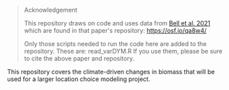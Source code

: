 > Acknowledgement
> 
> This repository draws on code and uses data from [Bell et al. 2021](https://doi.org/10.1038/s41893-021-00745-z)
> which are found in that paper's repository: <https://osf.io/qa8w4/>
> 
> Only those scripts needed to run the code here are added to the repository.
> These are: read_varDYM.R
> If you use them, please be sure to cite the above paper and repository.

This repository covers the climate-driven changes in biomass that will be used for a larger location choice
modeling project.  
